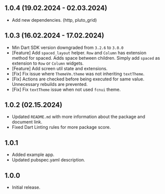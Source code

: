 
## 1.0.4 (19.02.2024 - 02.03.2024)

- Add new dependencies. (http, pluto_grid)

## 1.0.3 (16.02.2024 - 17.02.2024)

- Min Dart SDK version downgraded from `3.2.6` to `3.0.0`
- [Feature] Add `spaced_layout` helper. `Row` and `Column` has extension method for spaced. Adds space between children. Simply add `spaced` as extension to `Row` or `Column` widgets.
- [Feature] Add screen util state and extensions.
- [Fix] Fix issue where `ThemeVm.theme` was not inheriting `textTheme`.
- [Fix] Actions are checked before being executed for same value. Unnecessary rebuilds are prevented.
- [Fix] Fix `textTheme` issue when not used `fcnui` theme.

## 1.0.2 (02.15.2024)

- Updated `README.md` with more information about the package and document link.
- Fixed Dart Linting rules for more package score.

## 1.0.1

- Added example app.
- Updated pubspec.yaml description.

## 1.0.0

- Initial release.